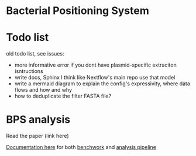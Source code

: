 # Bacterial Positioning System

# Todo list

old todo list, see issues:

- more informative error if you dont have plasmid-specific extraciton isntructions
- write docs, Sphinx I think like Nextflow's main repo use that model
- write a mermaid diagram to explain the config's expressivity, where data
    flows and how and why
- how to deduplicate the filter FASTA file?

# BPS analysis

Read the paper (link here)

[Documentation here](darachm.gitlab.io/bps-dev) 
for both [benchwork](https://darachm.gitlab.io/bps-dev/wetbench.html) and 
[analysis pipeline](https://darachm.gitlab.io/bps-dev/pipeline.html) 
